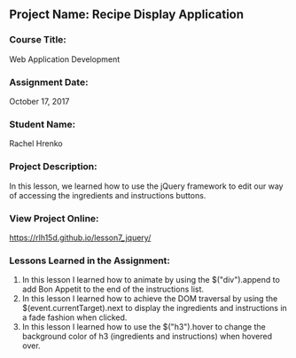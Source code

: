 ## Project Name:  Recipe Display Application

### Course Title:
Web Application Development

### Assignment Date:  
October 17, 2017

### Student Name:  
Rachel Hrenko

### Project Description:
In this lesson, we learned how to use the jQuery framework to edit our way of accessing the ingredients and instructions buttons.

### View Project Online:
https://rlh15d.github.io/lesson7_jquery/

### Lessons Learned in the Assignment:
1. In this lesson I learned how to animate by using the $("div").append to add Bon Appetit to the end of the instructions list.
2. In this lesson I learned how to achieve the DOM traversal by using the $(event.currentTarget).next to display the ingredients and instructions in a fade fashion when clicked.
3. In this lesson I learned how to use the $("h3").hover to change the background color of h3 (ingredients and instructions) when hovered over.

